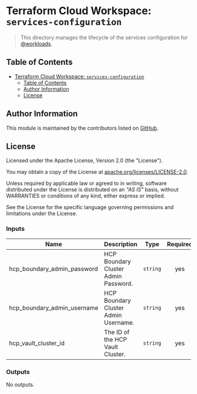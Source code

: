 # Terraform Cloud Workspace: `services-configuration`

> This directory manages the lifecycle of the services configuration for [@workloads](https://github.com/workloads).

## Table of Contents

<!-- TOC -->
* [Terraform Cloud Workspace: `services-configuration`](#terraform-cloud-workspace--services-configuration)
  * [Table of Contents](#table-of-contents)
  * [Author Information](#author-information)
  * [License](#license)
<!-- TOC -->

## Author Information

This module is maintained by the contributors listed on [GitHub](https://github.com/workloads/service-configuration/graphs/contributors).

## License

Licensed under the Apache License, Version 2.0 (the "License").

You may obtain a copy of the License at [apache.org/licenses/LICENSE-2.0](http://www.apache.org/licenses/LICENSE-2.0).

Unless required by applicable law or agreed to in writing, software distributed under the License is distributed on an _"AS IS"_ basis, without WARRANTIES or conditions of any kind, either express or implied.

See the License for the specific language governing permissions and limitations under the License.

<!-- BEGIN_TF_DOCS -->
### Inputs

| Name | Description | Type | Required |
|------|-------------|------|:--------:|
| hcp_boundary_admin_password | HCP Boundary Cluster Admin Password. | `string` | yes |
| hcp_boundary_admin_username | HCP Boundary Cluster Admin Username. | `string` | yes |
| hcp_vault_cluster_id | The ID of the HCP Vault Cluster. | `string` | yes |

### Outputs

No outputs.
<!-- END_TF_DOCS -->